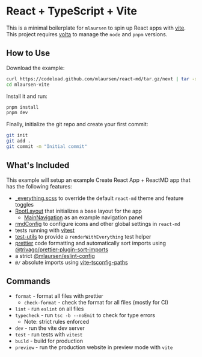 # React + TypeScript + Vite

This is a minimal boilerplate for `mlaursen` to spin up React apps with [vite]. This project
requires [volta] to manage the `node` and `pnpm` versions.

## How to Use

Download the example:

```bash
curl https://codeload.github.com/mlaursen/react-md/tar.gz/next | tar -xz --strip=2 react-md-next/examples/mlaursen-vite
cd mlaursen-vite
```

Install it and run:

```sh
pnpm install
pnpm dev
```

Finally, initialize the git repo and create your first commit:

```sh
git init
git add .
git commit -m "Initial commit"
```

## What's Included

This example will setup an example Create React App + ReactMD app that has the following features:

- [\_everything.scss](./src/_everything.scss) to override the default `react-md` theme and feature toggles
- [RootLayout](./src/components/RootLayout.tsx) that initializes a base layout for the app
  - [MainNavigation](./src/components/MainNavigation.tsx) as an example navigation panel
- [rmdConfig](./src/rmdConfig.tsx) to configure icons and other global settings in `react-md`
- tests running with [vitest]
- [test-utils](./src/test-utils.tsx) to provide a `renderWithEverything` test helper
- [prettier] code formatting and automatically sort imports using [@trivago/prettier-plugin-sort-imports]
- a strict [@mlaursen/eslint-config]
- `@/` absolute imports using [vite-tsconfig-paths]

## Commands

- `format` - format all files with prettier
  - `check-format` - check the format for all files (mostly for CI)
- `lint` - run `eslint` on all files
- `typecheck` - run `tsc -b --noEmit` to check for type errors
  - Note: strict rules enforced
- `dev` - run the vite dev server
- `test` - run tests with `vitest`
- `build` - build for production
- `preview` - run the production website in preview mode with `vite`

[volta]: https://volta.sh/
[vite]: https://vite.dev
[vitest]: https://vitest.dev
[prettier]: https://prettier.io
[@mlaursen/eslint-config]: https://github.com/mlaursen/eslint-config
[@trivago/prettier-plugin-sort-imports]: https://github.com/trivago/prettier-plugin-sort-imports
[vite-tsconfig-paths]: https://www.npmjs.com/package/vite-tsconfig-paths
